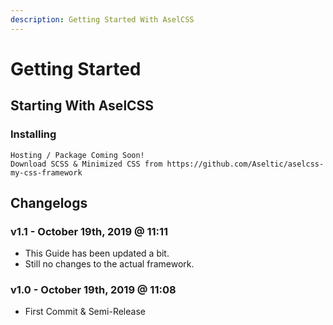 ```yaml
---
description: Getting Started With AselCSS
---
```


# Getting Started

## Starting With AselCSS

### Installing

```text
Hosting / Package Coming Soon!
Download SCSS & Minimized CSS from https://github.com/Aseltic/aselcss-my-css-framework
```

## Changelogs

### v1.1 - October 19th, 2019 @ 11:11

* This Guide has been updated a bit.
* Still no changes to the actual framework.

### **v1.0** - October 19th, 2019 @ 11:08

* First Commit & Semi-Release


